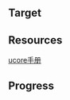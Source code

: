 ## Target

## Resources
[ucore手册](https://rcore-os.github.io/rCore-Tutorial-Book-v3/index.html)


## Progress